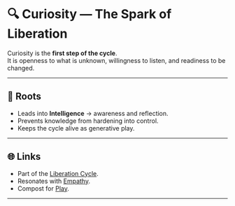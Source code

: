# 🔍 Curiosity — The Spark of Liberation

Curiosity is the **first step of the cycle**.  
It is openness to what is unknown, willingness to listen, and readiness to be changed.

---

## 🔎 Roots

- Leads into **Intelligence** → awareness and reflection.  
- Prevents knowledge from hardening into control.  
- Keeps the cycle alive as generative play.  

---

## 🌐 Links

- Part of the [Liberation Cycle](framework.md).  
- Resonates with [Empathy](empathy.md).  
- Compost for [Play](../commons/fragments/play.md).  

---
